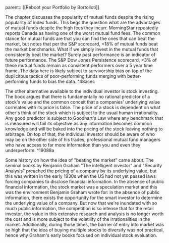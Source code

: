 parent:: [[Reboot your Portfolio by Bortolloti]]

The chapter discusses the popularity of mutual funds despite the rising popularity of index funds. This begs the question what are the advantages of mutual funds despite the high fees they incurr. MorningStar repeatedly reports Canada as having one of the worst mutual fund fees. The common stance for mutual funds are that you can find the ones that can beat the market, but notes that per the S&P scorecard, <18% of mutual funds beat the market benchmarks. What if we simply invest in the mutual funds that consistently beat the market? Surely past performance is an indicator of future performance. The S&P Dow Jones Persistence scorecard, <3% of these mutual funds remain as consistent performers over a 5 year time frame. The data here is likely subject to survivorship bias on top of the duplicitous tactics of poor-performing funds merging with better-performing funds to bias the data. ^48acec

The other alternative available to the individual investor is stock investing. The book argues that there is fundamentally no rational predictor of a stock's value and the common conceit that a companies' underlying value correlates with its price is false. The price of a stock is dependent on what other's think of the stock which is subject to the usual human irrationality. Any good predictor is subject to Goodhart's Law where any benchmark that is measured will fail its objective as any information becomes common knowledge and will be baked into the pricing of the stock leaving nothing to arbitrage. On top of that, the individual investor should be aware of who may be on the other side of his trades, professional mutual fund managers who have access to far more information than you and even they underperform. ^19088a

 Some history on how the idea of "beating the market" came about. The seminal books by Benjamin Graham "The intelligent investor" and "Security Analysis" preached the pricing of a company by its underlying value, but this was written in the early 1930s when the US had not yet passed laws forcing companies to disclose financial information. In the absence of public financial information, the stock market was a speculation market and this was the environment Benjamin Graham wrote for: in the absence of public information, there exists the opportunity for the smart investor to determine the underlying value of a company. But now that we're inundated with so much public information, the competition is so intense that for the retail investor, the value in this extensive research and analysis is no longer worth the cost and is more subject to the volatility of the irrationalities in the market. Additionally, during those times, the barrier of entry into market was so high that the idea of buying multiple stocks to diversify was not practical, hence why Graham's early books focused on individual stock evaluation.
